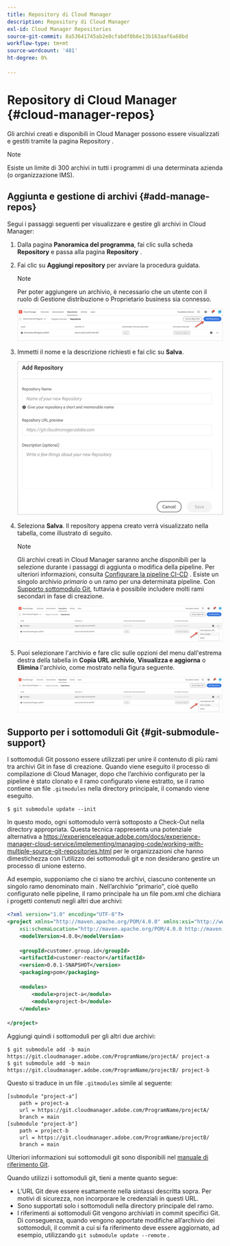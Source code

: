 ```yaml
---
title: Repository di Cloud Manager
description: Repository di Cloud Manager
exl-id: Cloud Manager Repositories
source-git-commit: 8a53641745ab2e0cfabdf0b6e13b163aaf6a68bd
workflow-type: tm+mt
source-wordcount: '481'
ht-degree: 0%

---
```


# Repository di Cloud Manager {#cloud-manager-repos}

Gli archivi creati e disponibili in Cloud Manager possono essere visualizzati e gestiti tramite la pagina Repository .

>[!NOTE]
>Esiste un limite di 300 archivi in tutti i programmi di una determinata azienda (o organizzazione IMS).

## Aggiunta e gestione di archivi {#add-manage-repos}

Segui i passaggi seguenti per visualizzare e gestire gli archivi in Cloud Manager:

1. Dalla pagina **Panoramica del programma**, fai clic sulla scheda **Repository** e passa alla pagina **Repository** .

1. Fai clic su **Aggiungi repository** per avviare la procedura guidata.

   >[!NOTE]
   >Per poter aggiungere un archivio, è necessario che un utente con il ruolo di Gestione distribuzione o Proprietario business sia connesso.

   ![](assets/repos/create-repo2.png)


1. Immetti il nome e la descrizione richiesti e fai clic su **Salva**.

   ![](assets/repos/repo-1.png)

1. Seleziona **Salva**. Il repository appena creato verrà visualizzato nella tabella, come illustrato di seguito.

   >[!NOTE]
   >Gli archivi creati in Cloud Manager saranno anche disponibili per la selezione durante i passaggi di aggiunta o modifica della pipeline. Per ulteriori informazioni, consulta [Configurare la pipeline CI-CD](https://experienceleague.adobe.com/docs/experience-manager-cloud-service/implementing/using-cloud-manager/configure-pipeline.html?lang=en) . Esiste un singolo archivio *primario* o un ramo per una determinata pipeline. Con [Supporto sottomodulo Git](#git-submodule-support), tuttavia è possibile includere molti rami secondari in fase di creazione.

   ![](assets/repos/create-repo3.png)

1. Puoi selezionare l&#39;archivio e fare clic sulle opzioni del menu dall&#39;estrema destra della tabella in **Copia URL archivio**, **Visualizza e aggiorna** o **Elimina** l&#39;archivio, come mostrato nella figura seguente.

   ![](assets/repos/create-repo3.png)


## Supporto per i sottomoduli Git {#git-submodule-support}

I sottomoduli Git possono essere utilizzati per unire il contenuto di più rami tra archivi Git in fase di creazione. Quando viene eseguito il processo di compilazione di Cloud Manager, dopo che l’archivio configurato per la pipeline è stato clonato e il ramo configurato viene estratto, se il ramo contiene un file `.gitmodules` nella directory principale, il comando viene eseguito.

```
$ git submodule update --init
```

In questo modo, ogni sottomodulo verrà sottoposto a Check-Out nella directory appropriata. Questa tecnica rappresenta una potenziale alternativa a https://experienceleague.adobe.com/docs/experience-manager-cloud-service/implementing/managing-code/working-with-multiple-source-git-repositories.html per le organizzazioni che hanno dimestichezza con l’utilizzo dei sottomoduli git e non desiderano gestire un processo di unione esterno.

Ad esempio, supponiamo che ci siano tre archivi, ciascuno contenente un singolo ramo denominato main . Nell’archivio &quot;primario&quot;, cioè quello configurato nelle pipeline, il ramo principale ha un file pom.xml che dichiara i progetti contenuti negli altri due archivi:

```xml
<?xml version="1.0" encoding="UTF-8"?>
<project xmlns="http://maven.apache.org/POM/4.0.0" xmlns:xsi="http://www.w3.org/2001/XMLSchema-instance"
    xsi:schemaLocation="http://maven.apache.org/POM/4.0.0 http://maven.apache.org/maven-v4_0_0.xsd">
    <modelVersion>4.0.0</modelVersion>
   
    <groupId>customer.group.id</groupId>
    <artifactId>customer-reactor</artifactId>
    <version>0.0.1-SNAPSHOT</version>
    <packaging>pom</packaging>
   
    <modules>
        <module>project-a</module>
        <module>project-b</module>
    </modules>
   
</project>
```

Aggiungi quindi i sottomoduli per gli altri due archivi:

```
$ git submodule add -b main https://git.cloudmanager.adobe.com/ProgramName/projectA/ project-a
$ git submodule add -b main https://git.cloudmanager.adobe.com/ProgramName/projectB/ project-b
```

Questo si traduce in un file `.gitmodules` simile al seguente:

```
[submodule "project-a"]
    path = project-a
    url = https://git.cloudmanager.adobe.com/ProgramName/projectA/
    branch = main
[submodule "project-b"]
    path = project-b
    url = https://git.cloudmanager.adobe.com/ProgramName/projectB/
    branch = main
```

Ulteriori informazioni sui sottomoduli git sono disponibili nel [manuale di riferimento Git](https://git-scm.com/book/en/v2/Git-Tools-Submodules).

Quando utilizzi i sottomoduli git, tieni a mente quanto segue:

* L’URL Git deve essere esattamente nella sintassi descritta sopra. Per motivi di sicurezza, non incorporare le credenziali in questi URL.
* Sono supportati solo i sottomoduli nella directory principale del ramo.
* I riferimenti ai sottomoduli Git vengono archiviati in commit specifici Git. Di conseguenza, quando vengono apportate modifiche all’archivio dei sottomoduli, il commit a cui si fa riferimento deve essere aggiornato, ad esempio, utilizzando `git submodule update --remote` .

